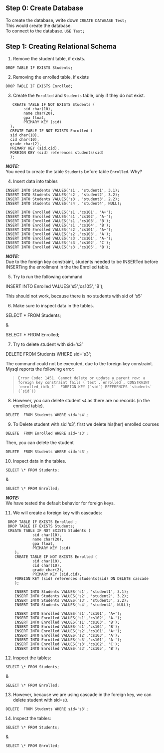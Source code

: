 Step 0: Create Database
-----------------------

To create the database, write down `CREATE DATABASE Test;`  
This would create the database.  
To connect to the database. `USE Test;`

Step 1: Creating Relational Schema
----------------------------------

1.  Remove the student table, if exists.

```
DROP TABLE IF EXISTS Students;
```

2.  Removing the enrolled table, if exists
```
DROP TABLE IF EXISTS Enrolled;
```

3.  Create the `Enrolled` and `Students` table, only if they do not exist.

```
   CREATE TABLE IF NOT EXISTS Students (
  		sid char(10),
  	    name char(20),
  	    gpa float,
  	    PRIMARY KEY (sid)
  );
  CREATE TABLE IF NOT EXISTS Enrolled (
  sid char(10),
  cid char(10),
  grade char(2),
  PRIMARY KEY (sid,cid),
  FOREIGN KEY (sid) references students(sid)
  );
  ```

**_NOTE:_**  
You need to create the table `Students` before table `Enrolled`. Why?

4.  Insert data into tables

```
INSERT INTO Students VALUES('s1', 'student1', 3.1);
INSERT INTO Students VALUES('s2', 'student2', 3.2);
INSERT INTO Students VALUES('s3', 'student3', 2.2);
INSERT INTO Students VALUES('s4', 'student4', NULL);

INSERT INTO Enrolled VALUES('s1','cs101', 'A+');
INSERT INTO Enrolled VALUES('s1','cs102', 'A-');
INSERT INTO Enrolled VALUES('s1','cs103', 'B');
INSERT INTO Enrolled VALUES('s1','cs104', 'B');
INSERT INTO Enrolled VALUES('s2','cs101', 'A+');
INSERT INTO Enrolled VALUES('s2','cs103', 'A');
INSERT INTO Enrolled VALUES('s3','cs101', 'A-');
INSERT INTO Enrolled VALUES('s3','cs102', 'C');
INSERT INTO Enrolled VALUES('s3','cs105', 'B');
```

**_NOTE:_**  
Due to the foreign key constraint, students needed to be INSERTed before INSERTing the enrollment in the the Enrolled table.

5.  Try to run the following command

 INSERT INTO Enrolled VALUES('s5','cs105', 'B');

This should not work, because there is no students with sid of ‘s5’

6.  Make sure to inspect data in the tables.

SELECT \* FROM Students;

&

SELECT \* FROM Enrolled;

7.  Try to delete student with sid=‘s3’

DELETE  FROM Students WHERE sid='s3';

The command could not be executed, due to the foreign key constraint. Mysql reports the following error:

>     Error Code: 1451. Cannot delete or update a parent row: a foreign key constraint fails (`test`.`enrolled`, CONSTRAINT `enrolled_ibfk_1`  FOREIGN KEY (`sid`) REFERENCES `students` (`sid`))
>     

8.  However, you can delete student `s4` as there are no records (in the enrolled table).

```
DELETE  FROM Students WHERE sid='s4';
```

9.  To Delete student with sid ‘s3’, first we delete his(her) enrolled courses
```
DELETE  FROM Enrolled WHERE sid='s3';
```

Then, you can delete the student
```
DELETE  FROM Students WHERE sid='s3';
```

10.  Inspect data in the tables.
```
SELECT \* FROM Students;
```

&
```
SELECT \* FROM Enrolled;
```

**_NOTE:_**  
We have tested the default behavior for foreign keys.

11.  We will create a foreign key with cascades:
```
 DROP TABLE IF EXISTS Enrolled ;
 DROP TABLE IF EXISTS Students;
 CREATE TABLE IF NOT EXISTS Students (
    		sid char(10),
		    name char(20),
		    gpa float,
		    PRIMARY KEY (sid)
    );
    CREATE TABLE IF NOT EXISTS Enrolled (
		    sid char(10),
		    cid char(10),
		    grade char(2),
		    PRIMARY KEY (sid,cid),
    FOREIGN KEY (sid) references students(sid) ON DELETE cascade
    );
  
	INSERT INTO Students VALUES('s1', 'student1', 3.1);
	INSERT INTO Students VALUES('s2', 'student2', 3.2);
	INSERT INTO Students VALUES('s3', 'student3', 2.2);
	INSERT INTO Students VALUES('s4', 'student4', NULL);
	
	INSERT INTO Enrolled VALUES('s1','cs101', 'A+');
	INSERT INTO Enrolled VALUES('s1','cs102', 'A-');
	INSERT INTO Enrolled VALUES('s1','cs103', 'B');
	INSERT INTO Enrolled VALUES('s1','cs104', 'B');
	INSERT INTO Enrolled VALUES('s2','cs101', 'A+');
	INSERT INTO Enrolled VALUES('s2','cs103', 'A');
	INSERT INTO Enrolled VALUES('s3','cs101', 'A-');
	INSERT INTO Enrolled VALUES('s3','cs102', 'C');
	INSERT INTO Enrolled VALUES('s3','cs105', 'B');
```

12.  Inspect the tables:
```
SELECT \* FROM Students;
```
&
```
SELECT \* FROM Enrolled;
```
13.  However, because we are using cascade in the foreign key, we can delete student with sid=`s3`.
```
DELETE  FROM Students WHERE sid='s3';
```
14.  Inspect the tables:
```
SELECT \* FROM Students;
```
&
```
SELECT \* FROM Enrolled;
```
